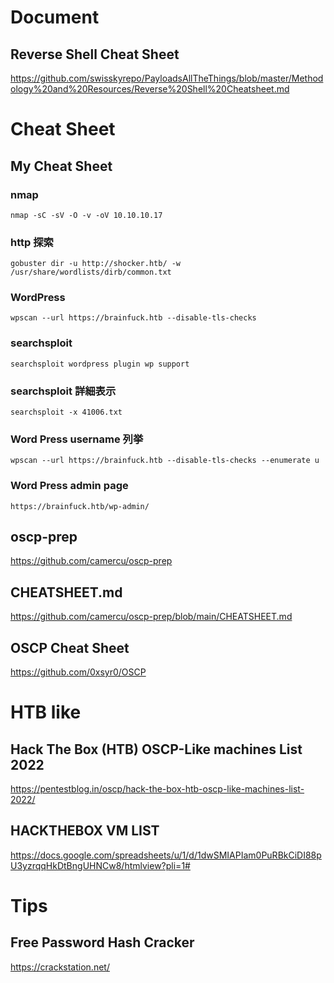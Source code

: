 # Document

## Reverse Shell Cheat Sheet
https://github.com/swisskyrepo/PayloadsAllTheThings/blob/master/Methodology%20and%20Resources/Reverse%20Shell%20Cheatsheet.md


# Cheat Sheet

## My Cheat Sheet

### nmap
```
nmap -sC -sV -O -v -oV 10.10.10.17
```
### http 探索
```
gobuster dir -u http://shocker.htb/ -w /usr/share/wordlists/dirb/common.txt
```

### WordPress
```
wpscan --url https://brainfuck.htb --disable-tls-checks
```

### searchsploit
```
searchsploit wordpress plugin wp support
```

### searchsploit 詳細表示

```
searchsploit -x 41006.txt
```

### Word Press username 列挙
```
wpscan --url https://brainfuck.htb --disable-tls-checks --enumerate u
```

### Word Press admin page

```
https://brainfuck.htb/wp-admin/
```

## oscp-prep 
https://github.com/camercu/oscp-prep

## CHEATSHEET.md
https://github.com/camercu/oscp-prep/blob/main/CHEATSHEET.md

## OSCP Cheat Sheet
https://github.com/0xsyr0/OSCP


# HTB like

## Hack The Box (HTB) OSCP-Like machines List 2022
https://pentestblog.in/oscp/hack-the-box-htb-oscp-like-machines-list-2022/

## HACKTHEBOX VM LIST
https://docs.google.com/spreadsheets/u/1/d/1dwSMIAPIam0PuRBkCiDI88pU3yzrqqHkDtBngUHNCw8/htmlview?pli=1#

# Tips

## Free Password Hash Cracker
https://crackstation.net/
